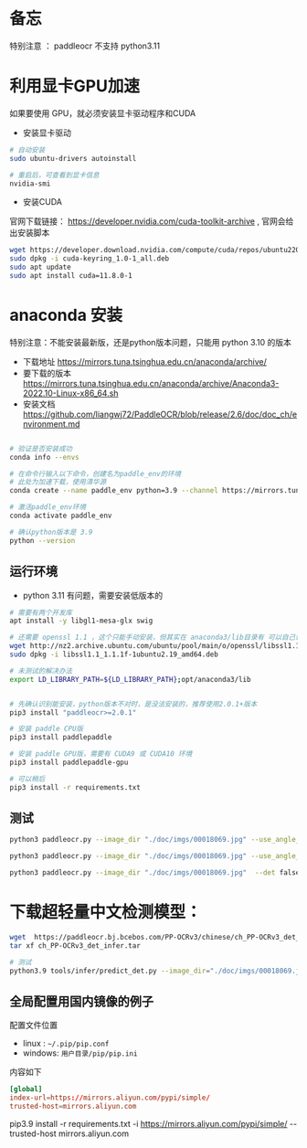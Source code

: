 # 备忘

特别注意 ： paddleocr 不支持 python3.11

# 利用显卡GPU加速

如果要使用 GPU，就必须安装显卡驱动程序和CUDA

- 安装显卡驱动
```sh
# 自动安装
sudo ubuntu-drivers autoinstall

# 重启后，可查看到显卡信息
nvidia-smi
```

- 安装CUDA

官网下载链接： https://developer.nvidia.com/cuda-toolkit-archive , 官网会给出安装脚本

```sh
wget https://developer.download.nvidia.com/compute/cuda/repos/ubuntu2204/x86_64/cuda-keyring_1.0-1_all.deb
sudo dpkg -i cuda-keyring_1.0-1_all.deb
sudo apt update
sudo apt install cuda=11.8.0-1
```

# anaconda 安装

特别注意：不能安装最新版，还是python版本问题，只能用 python 3.10 的版本

- 下载地址 https://mirrors.tuna.tsinghua.edu.cn/anaconda/archive/
- 要下载的版本 https://mirrors.tuna.tsinghua.edu.cn/anaconda/archive/Anaconda3-2022.10-Linux-x86_64.sh
- 安装文档 https://github.com/liangwj72/PaddleOCR/blob/release/2.6/doc/doc_ch/environment.md


```sh

# 验证是否安装成功
conda info --envs

# 在命令行输入以下命令，创建名为paddle_env的环境
# 此处为加速下载，使用清华源
conda create --name paddle_env python=3.9 --channel https://mirrors.tuna.tsinghua.edu.cn/anaconda/pkgs/free/ 

# 激活paddle_env环境
conda activate paddle_env

# 确认python版本是 3.9
python --version

```

## 运行环境

- python 3.11 有问题，需要安装低版本的

```sh
# 需要有两个开发库
apt install -y libgl1-mesa-glx swig

# 还需要 openssl 1.1 ，这个只能手动安装，但其实在 anaconda3/lib目录有 可以自己讲这个目录加入到lib路径
wget http://nz2.archive.ubuntu.com/ubuntu/pool/main/o/openssl/libssl1.1_1.1.1f-1ubuntu2.19_amd64.deb
sudo dpkg -i libssl1.1_1.1.1f-1ubuntu2.19_amd64.deb

# 未测试的解决办法 
export LD_LIBRARY_PATH=${LD_LIBRARY_PATH};opt/anaconda3/lib


# 先确认识别能安装，python版本不对时，是没法安装的，推荐使用2.0.1+版本
pip3 install "paddleocr>=2.0.1"

# 安装 paddle CPU版
pip3 install paddlepaddle 

# 安装 paddle GPU版，需要有 CUDA9 或 CUDA10 环境
pip3 install paddlepaddle-gpu

# 可以稍后
pip3 install -r requirements.txt

```

## 测试
```sh
python3 paddleocr.py --image_dir "./doc/imgs/00018069.jpg" --use_angle_cls true --use_gpu false

python3 paddleocr.py --image_dir "./doc/imgs/00018069.jpg" --use_angle_cls true --use_gpu true

python3 paddleocr.py --image_dir "./doc/imgs/00018069.jpg"  --det false


```

# 下载超轻量中文检测模型：
```sh
wget  https://paddleocr.bj.bcebos.com/PP-OCRv3/chinese/ch_PP-OCRv3_det_infer.tar
tar xf ch_PP-OCRv3_det_infer.tar

# 测试
python3.9 tools/infer/predict_det.py --image_dir="./doc/imgs/00018069.jpg" --det_model_dir="./ch_PP-OCRv3_det_infer/"

```


## 全局配置用国内镜像的例子

配置文件位置
- linux : `~/.pip/pip.conf`
- windows: `用户目录/pip/pip.ini`

内容如下
```conf
[global]
index-url=https://mirrors.aliyun.com/pypi/simple/
trusted-host=mirrors.aliyun.com
```

pip3.9 install -r requirements.txt -i https://mirrors.aliyun.com/pypi/simple/ --trusted-host mirrors.aliyun.com



